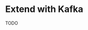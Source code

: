 # Extend with Kafka

<!--
https://github.com/andrechristikan/ack-nestjs-boilerplate-kafka
-->

TODO
